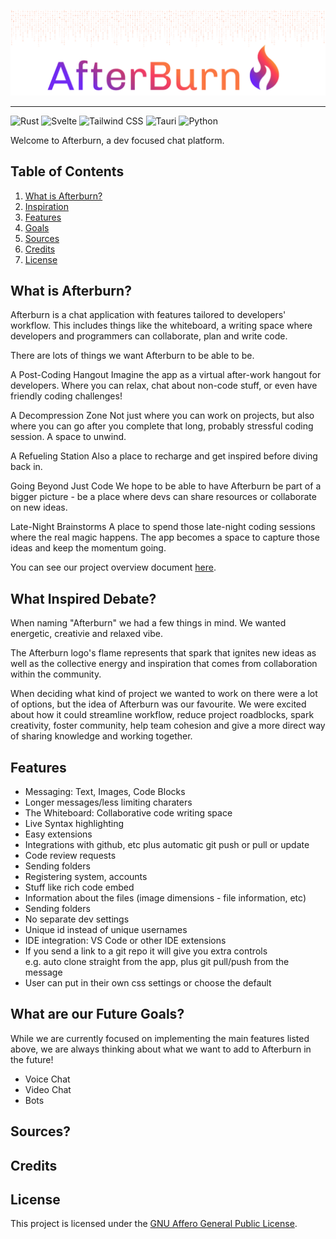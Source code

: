 <p align="center">
  <img src="https://github.com/Afterburn-Connect/.github/blob/main/assets/afterburn-readme-header.png?raw=true" width="auto" alt="afterburn-connect"/>
</p>

---

![Rust](https://img.shields.io/badge/-Rust-7029f3?style=for-the-badge&logoColor=white&logo=rust&color=7029f3)
![Svelte](https://img.shields.io/badge/-Svelte-9435a7?style=for-the-badge&logoColor=white&logo=svelte&color=9435a7)
![Tailwind CSS](https://img.shields.io/badge/-Tailwind_CSS-c13a78?style=for-the-badge&logoColor=white&logo=tailwindcss&color=c13a78)
![Tauri](https://img.shields.io/badge/-Tauri-f63c63?style=for-the-badge&logoColor=white&logo=tauri&color=f63c63)
![Python](https://img.shields.io/badge/-Python-fb7641?style=for-the-badge&logoColor=white&logo=python&color=fb7641)

Welcome to Afterburn, a dev focused chat platform.

## Table of Contents
1.  [What is Afterburn?](#description)
2.  [Inspiration](#inspiration)
3.  [Features](#features)
4.  [Goals](#goals)
5.  [Sources](#sources)
6.  [Credits](#credits)
7.  [License](#license)

## <a name="description"> What is Afterburn? </a>

Afterburn is a chat application with features tailored to developers' workflow. This includes things like the whiteboard, a writing space where developers and programmers can collaborate, plan and write code.

There are lots of things we want Afterburn to be able to be.

A Post-Coding Hangout
Imagine the app as a virtual after-work hangout for developers. Where you can relax, chat about non-code stuff, or even have friendly coding challenges!

A Decompression Zone
Not just where you can work on projects, but also where you can go after you complete that long, probably stressful coding session. A space to unwind.

A Refueling Station
Also a place to recharge and get inspired before diving back in.

Going Beyond Just Code
We hope to be able to have Afterburn be part of a bigger picture - be a place where devs can share resources or collaborate on new ideas.

Late-Night Brainstorms
A place to spend those late-night coding sessions where the real magic happens. The app becomes a space to capture those ideas and keep the momentum going.

You can see our project overview document [here](https://github.com/Afterburn-Connect/.github/blob/main/assets/afterburn-project-overview.pdf").

## <a name="inspiration"> What Inspired Debate? </a>

When naming "Afterburn" we had a few things in mind. We wanted energetic, creativie and relaxed vibe.

The Afterburn logo's flame represents that spark that ignites new ideas as well as the collective energy and inspiration that comes from collaboration within the community.

When deciding what kind of project we wanted to work on there were a lot of options, but the idea of Afterburn was our favourite. We were excited about how it could streamline workflow, reduce project roadblocks, spark creativity, foster community, help team cohesion and give a more direct way of sharing knowledge and working together.


## <a name="features"> Features </a>

- Messaging: Text, Images, Code Blocks
- Longer messages/less limiting charaters
- The Whiteboard: Collaborative code writing space
- Live Syntax highlighting 
- Easy extensions 
- Integrations with github, etc plus automatic git push or pull or update
- Code review requests
- Sending folders
- Registering system, accounts
- Stuff like rich code embed 
- Information about the files (image dimensions - file information, etc) 
- Sending folders 
- No separate dev settings 
- Unique id instead of unique usernames
- IDE integration: VS Code or other IDE extensions 
- If you send a link to a git repo it will give you extra controls <br>
    e.g. auto clone straight from the app, plus git pull/push from the message 
- User can put in their own css settings or choose the default

## <a name="goals"> What are our Future Goals? </a>

While we are currently focused on implementing the main features listed above, we are always thinking about what we want to add to Afterburn in the future!

- Voice Chat
- Video Chat
- Bots

## <a name="sources"> Sources? </a>

## <a name="credits"> Credits </a>

## <a name="license"> License </a>
This project is licensed under the [GNU Affero General Public License](https://opensource.org/license/agpl-v3).
